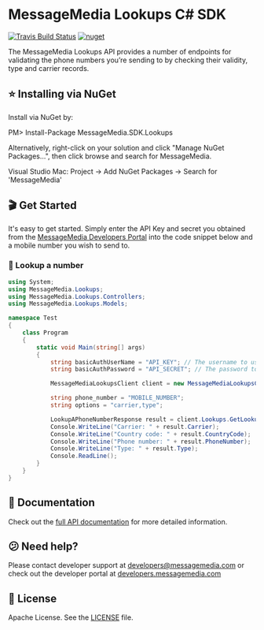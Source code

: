 # MessageMedia Lookups C# SDK
[![Travis Build Status](https://api.travis-ci.org/messagemedia/lookups-csharp-sdk.svg?branch=master)](https://travis-ci.org/messagemedia/lookups-csharp-sdk)
[![nuget](https://badge.fury.io/nu/messagemedia-lookups-sdk.svg)](https://www.nuget.org/packages/MessageMedia.SDK.Lookups/)

The MessageMedia Lookups API provides a number of endpoints for validating the phone numbers you’re sending to by checking their validity, type and carrier records.

## ⭐️ Installing via NuGet
Install via NuGet by:

PM> Install-Package MessageMedia.SDK.Lookups

Alternatively, right-click on your solution and click "Manage NuGet Packages...", then click browse and search for MessageMedia.

Visual Studio Mac:
Project -> Add NuGet Packages -> Search for 'MessageMedia'

## 🎬 Get Started
It's easy to get started. Simply enter the API Key and secret you obtained from the [MessageMedia Developers Portal](https://developers.messagemedia.com) into the code snippet below and a mobile number you wish to send to.

### 👀 Lookup a number
```csharp
using System;
using MessageMedia.Lookups;
using MessageMedia.Lookups.Controllers;
using MessageMedia.Lookups.Models;

namespace Test
{
    class Program
    {
        static void Main(string[] args)
        {
            string basicAuthUserName = "API_KEY"; // The username to use with basic authentication
            string basicAuthPassword = "API_SECRET"; // The password to use with basic authentication

            MessageMediaLookupsClient client = new MessageMediaLookupsClient(basicAuthUserName, basicAuthPassword);

            string phone_number = "MOBILE_NUMBER";
            string options = "carrier,type";

            LookupAPhoneNumberResponse result = client.Lookups.GetLookupAPhoneNumber(phone_number, options);
            Console.WriteLine("Carrier: " + result.Carrier);
            Console.WriteLine("Country code: " + result.CountryCode);
            Console.WriteLine("Phone number: " + result.PhoneNumber);
            Console.WriteLine("Type: " + result.Type);
            Console.ReadLine();
        }
    }
}
```

## 📕 Documentation
Check out the [full API documentation](DOCUMENTATION.md) for more detailed information.

## 😕 Need help?
Please contact developer support at developers@messagemedia.com or check out the developer portal at [developers.messagemedia.com](https://developers.messagemedia.com/)

## 📃 License
Apache License. See the [LICENSE](LICENSE) file.
